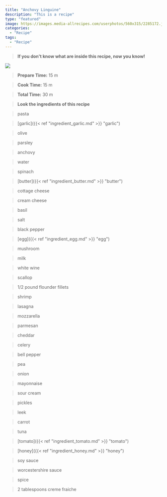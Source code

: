 ```yaml
---
title: "Anchovy Linguine"
description: "This is a recipe"
type: "featured"
image: https://images.media-allrecipes.com/userphotos/560x315/2285172.jpg
categories: 
  - "Recipe"
tags: 
  - "Recipe"
---
```



>**If you don't know what are inside this recipe, now you know!**

![](../images/Recipes-Banner.jpg)
> **Prepare Time:** 15 m


> **Cook Time:** 15 m


> **Total Time:** 30 m

> **Look the ingredients of this recipe**

> pasta

> [garlic]({{< ref "ingredient_garlic.md" >}} "garlic")

> olive

> parsley

> anchovy

> water

> spinach

> [butter]({{< ref "ingredient_butter.md" >}} "butter")

> cottage cheese

> cream cheese

> basil

> salt

> black pepper

> [egg]({{< ref "ingredient_egg.md" >}} "egg")

> mushroom

> milk

> white wine

> scallop

> 1/2 pound flounder fillets

> shrimp

> lasagna

> mozzarella

> parmesan

> cheddar

> celery

> bell pepper

> pea

> onion

> mayonnaise

> sour cream

> pickles

> leek

> carrot

> tuna

> [tomato]({{< ref "ingredient_tomato.md" >}} "tomato")

> [honey]({{< ref "ingredient_honey.md" >}} "honey")

> soy sauce

> worcestershire sauce

> spice

> 2 tablespoons creme fraiche

